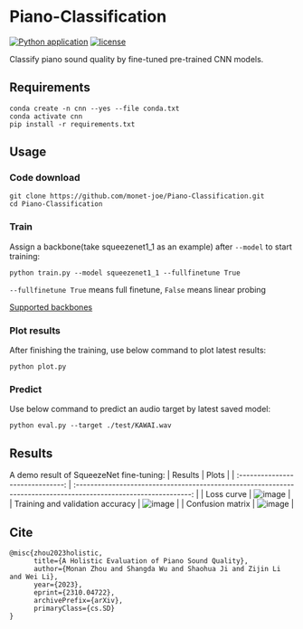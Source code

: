 # Piano-Classification
[![Python application](https://github.com/monet-joe/Piano-Classification/actions/workflows/python-app.yml/badge.svg?branch=main)](https://github.com/monet-joe/Piano-Classification/actions/workflows/python-app.yml)
[![license](https://img.shields.io/github/license/monet-joe/Piano-Classification.svg)](https://github.com/monet-joe/Piano-Classification/blob/master/LICENSE)

Classify piano sound quality by fine-tuned pre-trained CNN models.

## Requirements
```
conda create -n cnn --yes --file conda.txt
conda activate cnn
pip install -r requirements.txt
```

## Usage
### Code download
```
git clone https://github.com/monet-joe/Piano-Classification.git
cd Piano-Classification
```

### Train
Assign a backbone(take squeezenet1_1 as an example) after `--model` to start training:
```
python train.py --model squeezenet1_1 --fullfinetune True
```
`--fullfinetune True` means full finetune, `False` means linear probing

<a href="https://huggingface.co/datasets/monet-joe/cv_backbones" target="_blank">Supported backbones</a>

### Plot results
After finishing the training, use below command to plot latest results:
```
python plot.py
```

### Predict
Use below command to predict an audio target by latest saved model:
```
python eval.py --target ./test/KAWAI.wav
```

## Results
A demo result of SqueezeNet fine-tuning:
|             Results              |                                                      Plots                                                       |
| :------------------------------: | :--------------------------------------------------------------------------------------------------------------: |
|            Loss curve            | ![image](https://github.com/monet-joe/Piano-Classification/assets/20459298/8e80bb9e-60f9-40e0-a6a5-ad491f33074a) |
| Training and validation accuracy | ![image](https://github.com/monet-joe/Piano-Classification/assets/20459298/10dbfa66-cc8a-40be-a181-2e029a6064be) |
|         Confusion matrix         | ![image](https://github.com/monet-joe/Piano-Classification/assets/20459298/d925dc8d-952e-4919-8838-a6bc2e621f93) |

## Cite
```
@misc{zhou2023holistic,
      title={A Holistic Evaluation of Piano Sound Quality}, 
      author={Monan Zhou and Shangda Wu and Shaohua Ji and Zijin Li and Wei Li},
      year={2023},
      eprint={2310.04722},
      archivePrefix={arXiv},
      primaryClass={cs.SD}
}
```
